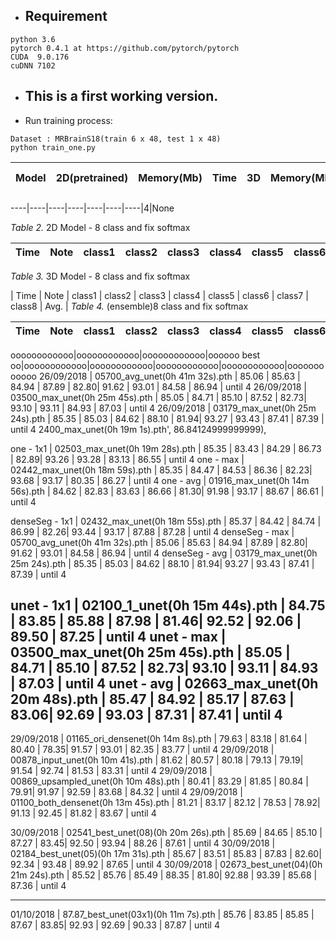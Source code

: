 - ## Requirement
```
python 3.6
pytorch 0.4.1 at https://github.com/pytorch/pytorch
CUDA  9.0.176
cuDNN 7102
```

- ## This is a first working version. 
- Run training process: 
```
Dataset : MRBrainS18(train 6 x 48, test 1 x 48) 
python train_one.py 
```
|  Model      |   2D(pretrained)  |  Memory(Mb) | Time | 3D  |  Memory(Mb) | Time  | bach_size | crop size
|:-----------:|:-----------:|:---------:|:---------:|:-----------:|:-----------:|:---------:|:---------:|:---------:|

----|----|----|----|----|----|----|4|None

*Table 2.* 2D Model - 8 class and fix softmax

|  Time      |   Note       | class1 | class2 | class3 | class4 | class5 | class6 | class7 | class8 |  Avg.  |
|------------|:------------:|:------:|:------:|:------:|:------:|:------:|:------:|:------:|:------:|:------:|
*Table 3.* 3D Model - 8 class and fix softmax

|  Time      |   Note       | class1 | class2 | class3 | class4 | class5 | class6 | class7 | class8 |  Avg.  |
*Table 4.* (ensemble)8 class and fix softmax

|  Time      |   Note       | class1 | class2 | class3 | class4 | class5 | class6 | class7 | class8 |  Avg.  |
|------------|:------------:|:------:|:------:|:------:|:------:|:------:|:------:|:------:|:------:|:------:|


oooooooooooo|oooooooooooo|oooooooooooo|oooooo best oo|oooooooooooo|oooooooooooo|oooooooooooo|oooooooooooo|oooooooooooo
26/09/2018 | 05700_avg_unet(0h 41m 32s).pth | 85.06 | 85.63 | 84.94 | 87.89 | 82.80| 91.62 | 93.01 | 84.58 | 86.94 | until 4
26/09/2018 | 03500_max_unet(0h 25m 45s).pth | 85.05 | 84.71 | 85.10 | 87.52 | 82.73| 93.10 | 93.11 | 84.93 | 87.03 | until 4
26/09/2018 | 03179_max_unet(0h 25m 24s).pth | 85.35 | 85.03 | 84.62 | 88.10 | 81.94| 93.27 | 93.43 | 87.41 | 87.39 | until 4
2400_max_unet(0h 19m 1s).pth', 86.84124999999999),

one - 1x1 | 02503_max_unet(0h 19m 28s).pth | 85.35 | 83.43 | 84.29 | 86.73 | 82.89| 93.26 | 93.28 | 83.13 | 86.55 | until 4
one - max | 02442_max_unet(0h 18m 59s).pth | 85.35 | 84.47 | 84.53 | 86.36 | 82.23| 93.68 | 93.17 | 80.35 | 86.27 | until 4
one - avg | 01916_max_unet(0h 14m 56s).pth | 84.62 | 82.83 | 83.63 | 86.66 | 81.30| 91.98 | 93.17 | 88.67 | 86.61 | until 4

denseSeg - 1x1  | 02432_max_unet(0h 18m 55s).pth | 85.37 | 84.42 | 84.74 | 86.99 | 82.26| 93.44 | 93.17 | 87.88 | 87.28 | until 4
denseSeg - max  | 05700_avg_unet(0h 41m 32s).pth | 85.06 | 85.63 | 84.94 | 87.89 | 82.80| 91.62 | 93.01 | 84.58 | 86.94 | until 4
denseSeg - avg  | 03179_max_unet(0h 25m 24s).pth | 85.35 | 85.03 | 84.62 | 88.10 | 81.94| 93.27 | 93.43 | 87.41 | 87.39 | until 4

unet - 1x1 | 02100_1_unet(0h 15m 44s).pth | 84.75 | 83.85 | 85.88 | 87.98 | 81.46| 92.52 | 92.06 | 89.50 | 87.25 | until 4
unet - max | 03500_max_unet(0h 25m 45s).pth | 85.05 | 84.71 | 85.10 | 87.52 | 82.73| 93.10 | 93.11 | 84.93 | 87.03 | until 4
unet - avg | 02663_max_unet(0h 20m 48s).pth | 85.47 | 84.92 | 85.17 | 87.63 | 83.06| 92.69 | 93.03 | 87.31 | 87.41 | until 4
----------------------------------------------------------------------------------------------------------------------------

29/09/2018 | 01165_ori_densenet(0h 14m 8s).pth | 79.63 | 83.18 | 81.64 | 80.40 | 78.35| 91.57 | 93.01 | 82.35 | 83.77 | until 4
29/09/2018 | 00878_input_unet(0h 10m 41s).pth | 81.62 | 80.57 | 80.18 | 79.13 | 79.19| 91.54 | 92.74 | 81.53 | 83.31 | until 4
29/09/2018 | 00869_upsampled_unet(0h 10m 48s).pth | 80.41 | 83.29 | 81.85 | 80.84 | 79.91| 91.97 | 92.59 | 83.68 | 84.32 | until 4
29/09/2018 | 01100_both_densenet(0h 13m 45s).pth | 81.21 | 83.17 | 82.12 | 78.53 | 78.92| 91.13 | 92.45 | 81.82 | 83.67 | until 4

30/09/2018 | 02541_best_unet(08)(0h 20m 26s).pth | 85.69 | 84.65 | 85.10 | 87.27 | 83.45| 92.50 | 93.94 | 88.26 | 87.61 | until 4
30/09/2018 | 02184_best_unet(05)(0h 17m 31s).pth | 85.67 | 83.51 | 85.83 | 87.83 | 82.60| 92.34 | 93.48 | 89.92 | 87.65 | until 4
30/09/2018 | 02673_best_unet(04)(0h 21m 24s).pth | 85.52 | 85.76 | 85.49 | 88.35 | 81.80| 92.88 | 93.39 | 85.68 | 87.36 | until 4


----------------------------------------------------------------------------------------------------------------
01/10/2018 | 87.87_best_unet(03x1)(0h 11m 7s).pth | 85.76 | 83.85 | 85.85 | 87.67 | 83.85| 92.93 | 92.69 | 90.33 | 87.87 | until 4
